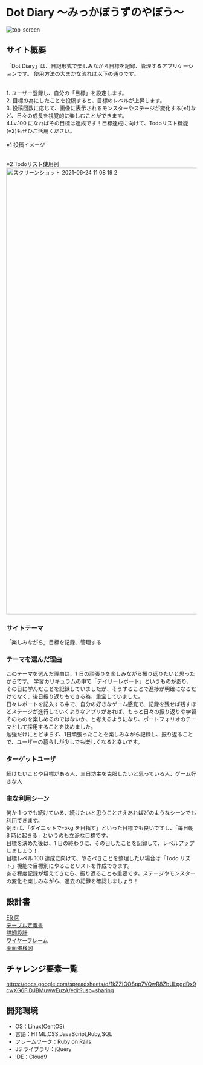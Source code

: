 # Dot Diary 〜みっかぼうずのやぼう〜
![top-screen](https://user-images.githubusercontent.com/78312000/123427418-8e8e4f80-d5ff-11eb-9366-38d58a366668.gif)

## サイト概要

「Dot Diary」は、日記形式で楽しみながら目標を記録、管理するアプリケーションです。
使用方法の大まかな流れは以下の通りです。

<br>
1. ユーザー登録し、自分の「目標」を設定します。<br>
2. 目標の為にしたことを投稿すると、目標のレベルが上昇します。<br>
3. 投稿回数に応じて、画像に表示されるモンスターやステージが変化する(※1)など、日々の成長を視覚的に楽しむことができます。<br>
4.Lv.100 になればその目標は達成です！目標達成に向けて、Todoリスト機能(※2)もぜひご活用ください。<br>
<br>
※1 投稿イメージ
<br>

<br>

※2 Todoリスト使用例
<br>
<img width="1179" alt="スクリーンショット 2021-06-24 11 08 19 2" src="https://user-images.githubusercontent.com/78312000/123424271-964bf500-d5fb-11eb-9d15-a62ca049dd08.png">
<br>

### サイトテーマ

「楽しみながら」目標を記録、管理する

### テーマを選んだ理由

このテーマを選んだ理由は、1 日の頑張りを楽しみながら振り返りたいと思ったからです。
学習カリキュラムの中で「デイリーレポート」というものがあり、その日に学んだことを記録していましたが、そうすることで進捗が明確になるだけでなく、後日振り返りもできる為、重宝していました。<br>
日々レポートを記入する中で、自分の好きなゲーム感覚で、記録を残せば残すほどステージが進行していくようなアプリがあれば、もっと日々の振り返りや学習そのものを楽しめるのではないか、と考えるようになり、ポートフォリオのテーマとして採用することを決めました。<br>
勉強だけにとどまらず、1日頑張ったことを楽しみながら記録し、振り返ることで、ユーザーの暮らしが少しでも楽しくなると幸いです。

### ターゲットユーザ

続けたいことや目標がある人、三日坊主を克服したいと思っている人、ゲーム好きな人

### 主な利用シーン

何か 1 つでも続けている、続けたいと思うことさえあればどのようなシーンでも利用できます。<br>
例えば、「ダイエットで-5kg を目指す」といった目標でも良いですし、「毎日朝 8 時に起きる」というのも立派な目標です。<br>
目標を決めた後は、1 日の終わりに、その日したことを記録して、レベルアップしましょう！<br>
目標レベル 100 達成に向けて、やるべきことを整理したい場合は「Todo リスト」機能で目標別にやることリストを作成できます。<br>
ある程度記録が増えてきたら、振り返ることも重要です。ステージやモンスターの変化を楽しみながら、過去の記録を確認しましょう！

## 設計書

[ER 図](https://drive.google.com/file/d/1BKTg2k6PQeldhfoDnKyMcuHOQnp0O5tL/view?usp=sharing)
<br>
[テーブル定義書](https://docs.google.com/spreadsheets/d/1yiQLRAzExqjTAvmJPudOBvqLG6T1lIXLw1otn_n_r4Y/edit?usp=sharing)
<br>
[詳細設計](https://drive.google.com/file/d/1aON1n62c7SiFD66LdimxbcjHDLSvUwlU/view?usp=sharing)
<br>
[ワイヤーフレーム](https://drive.google.com/file/d/1C_bq4RVYKyG_rNvWowWzDuzlGTFZMwMA/view?usp=sharing)
<br>
[画面遷移図](https://drive.google.com/file/d/1Ylr3uINj8zeC9yrcbIqHa-QDC93B5bcN/view?usp=sharing)

## チャレンジ要素一覧

<https://docs.google.com/spreadsheets/d/1kZZIOO8pp7VQwR8ZbULpgdDx9cwXG6FIDJBMuwwEuzA/edit?usp=sharing>

## 開発環境

- OS：Linux(CentOS)
- 言語：HTML,CSS,JavaScript,Ruby,SQL
- フレームワーク：Ruby on Rails
- JS ライブラリ：jQuery
- IDE：Cloud9

